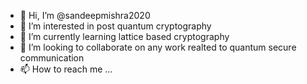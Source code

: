 - 👋 Hi, I’m @sandeepmishra2020
- 👀 I’m interested in post quantum cryptography
- 🌱 I’m currently learning lattice based cryptography
- 💞️ I’m looking to collaborate on any work realted to quantum secure communication
- 📫 How to reach me ...

<!---
sandeepmishra2020/sandeepmishra2020 is a ✨ special ✨ repository because its `README.md` (this file) appears on your GitHub profile.
You can click the Preview link to take a look at your changes.
--->
